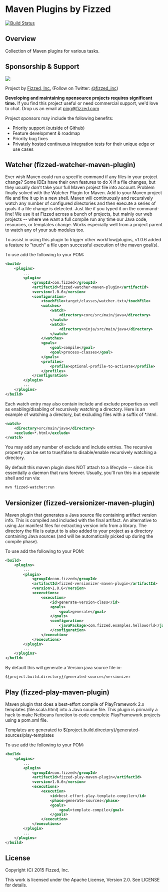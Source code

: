 # Maven Plugins by Fizzed

[![Build Status](https://travis-ci.org/fizzed/maven-plugins.svg)](https://travis-ci.org/fizzed/java-maven-plugins)

## Overview

Collection of Maven plugins for various tasks.

## Sponsorship & Support

![](https://cdn.fizzed.com/github/fizzed-logo-100.png)

Project by [Fizzed, Inc.](http://fizzed.com) (Follow on Twitter: [@fizzed_inc](http://twitter.com/fizzed_inc))

**Developing and maintaining opensource projects requires significant time.** If you find this project useful or need
commercial support, we'd love to chat. Drop us an email at [ping@fizzed.com](mailto:ping@fizzed.com)

Project sponsors may include the following benefits:

- Priority support (outside of Github)
- Feature development & roadmap
- Priority bug fixes
- Privately hosted continuous integration tests for their unique edge or use cases

## Watcher (fizzed-watcher-maven-plugin)

Ever wish Maven could run a specific command if any files in your project change? Some IDEs
have their own features to do X if a file changes, but they usually don't take your full Maven
project file into account. Problem finally solved with the Watcher Plugin for Maven. Add to your
Maven project file and fire it up in a new shell. Maven will continuously and recursively
watch any number of configured directories and then execute a series of goals if a file change
is detected. Just like if you typed it on the command-line! We use it at Fizzed across a bunch
of projects, but mainly our web projects -- where we want a full compile run any time our Java
code, resources, or templates change. Works especially well from a project parent to watch any
of your sub modules too.

To assist in using this plugin to trigger other workflow/plugins, v1.0.6 added
a feature to "touch" a file upon successful execution of the maven goal(s).

To use add the following to your POM:

```xml
<build>
    <plugins>
        ...
        <plugin>
            <groupId>com.fizzed</groupId>
            <artifactId>fizzed-watcher-maven-plugin</artifactId>
            <version>1.0.6</version>
            <configuration>
                <touchFile>target/classes/watcher.txt</touchFile>
                <watches>
                    <watch>
                        <directory>core/src/main/java</directory>
                    </watch>
                    <watch>
                        <directory>ninja/src/main/java</directory>
                    </watch>
                </watches>
                <goals>
                    <goal>compile</goal>
                    <goal>process-classes</goal>
                </goals>
                <profiles>
                    <profile>optional-profile-to-activate</profile>
                </profiles>
            </configuration>
        </plugin>
        ...
    </plugins>
</build>
```

Each watch entry may also contain include and exclude properties as well as
enabling/disabling of recursively watching a directory.  Here is an example of
watching a directory, but excluding files with a suffix of *.html.

```xml
<watch>
    <directory>src/main/java</directory>
    <exclude>*.html</exclude>
</watch>
```

You may add any number of exclude and include entries.  The recursive property
can be set to true/false to disable/enable recursively watching a directory.

By default this maven plugin does NOT attach to a lifecycle -- since it is 
essentially a daemon that runs forever.  Usually, you'll run this in a separate
shell and run via:

```bash
mvn fizzed-watcher:run
```

## Versionizer (fizzed-versionizer-maven-plugin)

Maven plugin that generates a Java source file containing artifact
version info. This is compiled and included with the final artifact.
An alternative to using Jar manifest files for extracting version info
from a library. The directory the file is output to is also added to your
project as a directory containing Java sources (and will be automatically
picked up during the compile phase).

To use add the following to your POM:

```xml
<build>
    <plugins>
        ...
        <plugin>
            <groupId>com.fizzed</groupId>
            <artifactId>fizzed-versionizer-maven-plugin</artifactId>
            <version>1.0.6</version>
            <executions>
                <execution>
                    <id>generate-version-class</id>
                    <goals>
                        <goal>generate</goal>
                    </goals>
                    <configuration>
                        <javaPackage>com.fizzed.examples.helloworld</javaPackage>
                    </configuration>
                </execution>
            </executions> 
        </plugin>
        ...
    </plugins>
</build>
```

By default this will generate a Version.java source file in:

    ${project.build.directory}/generated-sources/versionizer


## Play (fizzed-play-maven-plugin)

Maven plugin that does a best-effort compile of PlayFramework 2.x templates
(file.scala.html) into a Java source file.  This plugin is primarily a hack
to make Netbeans function to code complete PlayFramework projects using a pom.xml
file.

Templates are generated to ${project.build.directory}/generated-sources/play-templates

To use add the following to your POM:

```xml
<build>
    <plugins>
        ...
        <plugin>
            <groupId>com.fizzed</groupId>
            <artifactId>fizzed-play-maven-plugin</artifactId>
            <version>1.0.6</version>
            <executions>
                <execution>
                    <id>best-effort-play-template-compiler</id>
                    <phase>generate-sources</phase>
                    <goals>
                        <goal>template-compile</goal>
                    </goals>
                </execution>
            </executions>
        </plugin>
        ...
    </plugins>
</build>
```

## License

Copyright (C) 2015 Fizzed, Inc.

This work is licensed under the Apache License, Version 2.0. See LICENSE for details.